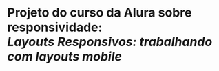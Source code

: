 <h1>Projeto do curso da Alura sobre responsividade:<br><em>Layouts Responsivos: trabalhando com layouts mobile</em></h1>
